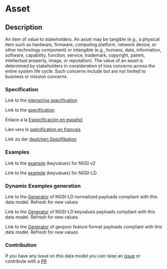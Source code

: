 # Asset

## Description 

An item of value to stakeholders. An asset may be tangible (e.g., a physical item such as hardware, firmware, computing platform, network device, or other technology component) or intangible (e.g., humans, data, information, software, capability, function, service, trademark, copyright, patent, intellectual property, image, or reputation). The value of an asset is determined by stakeholders in consideration of loss concerns across the entire system life cycle. Such concerns include but are not limited to business or mission concerns.
### Specification

Link to the [interactive specification](https://swagger.lab.fiware.org/?url=https://smart-data-models.github.io/dataModel.RiskManagement/Asset/swagger.yaml)

Link to the [specification](https://smart-data-models.github.io/dataModel.RiskManagement/Asset/doc/spec.md)

Enlace a la [Especificación en español](https://smart-data-models.github.io/dataModel.RiskManagement/Asset/doc/spec_ES.md)

Lien vers le [spécification en français](https://smart-data-models.github.io/dataModel.RiskManagement/Asset/doc/spec_FR.md)

Link zu der [deutchen Spezifikation](https://smart-data-models.github.io/dataModel.RiskManagement/Asset/doc/spec_DE.md)
### Examples

Link to the [example](https://smart-data-models.github.io/dataModel.RiskManagement/Asset/examples/example.json) (keyvalues) for NGSI v2

Link to the [example](https://smart-data-models.github.io/dataModel.RiskManagement/Asset/examples/example.jsonld) (keyvalues) for NGSI-LD
### Dynamic Examples generation

Link to the [Generator](https://smartdatamodels.org/extra/ngsi-ld_generator_v0.92.php?schemaUrl=https://raw.githubusercontent.com/smart-data-models/dataModel.RiskManagement/master/Asset/schema.json&email=info@smartdatamodels.org) of NGSI-LD normalized payloads compliant with this data model. Refresh for new values

Link to the [Generator](https://smartdatamodels.org/extra/ngsi-ld_generator_keyvalues_v0.92.php?schemaUrl=https://raw.githubusercontent.com/smart-data-models/dataModel.RiskManagement/master/Asset/schema.json&email=info@smartdatamodels.org) of NGSI-LD keyvalues payloads compliant with this data model. Refresh for new values

Link to the [Generator](https://smartdatamodels.org/extra/geojson_features_generator_v1.0.php?schemaUrl=https://raw.githubusercontent.com/smart-data-models/dataModel.RiskManagement/master/Asset/schema.json&email=info@smartdatamodels.org) of geojson feature format payloads compliant with this data model. Refresh for new values
### Contribution

 If you have any issue on this data model you can raise an [issue](https://github.com/smart-data-models/dataModel.RiskManagement/issues)  or contribute with a [PR](https://github.com/smart-data-models/dataModel.RiskManagement/pulls)